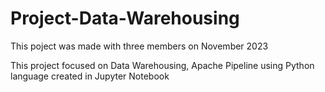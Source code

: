 # Project-Data-Warehousing
This poject was made with three members on November 2023

This project focused on Data Warehousing, Apache Pipeline using Python language created in Jupyter Notebook

